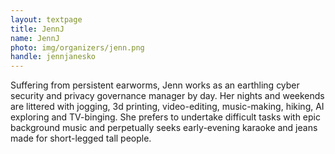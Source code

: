 ```yaml
---
layout: textpage
title: JennJ
name: JennJ
photo: img/organizers/jenn.png
handle: jennjanesko
---
```


Suffering from persistent earworms, Jenn works as an earthling cyber security and privacy governance manager by day.
Her nights and weekends are littered with jogging, 3d printing, video-editing, music-making, hiking, AI exploring and TV-binging.
She prefers to undertake difficult tasks with epic background music and perpetually seeks early-evening karaoke and jeans made for short-legged tall people.